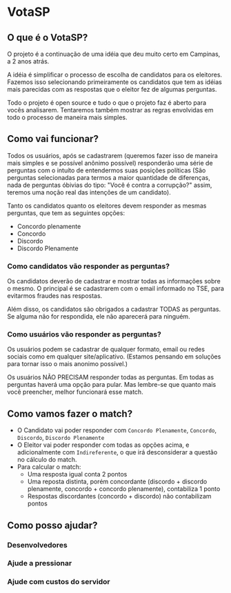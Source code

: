 # VotaSP

## O que é o VotaSP?

O projeto é a continuação de uma idéia que deu muito certo em Campinas, a 2 anos atrás.

A idéia é simplificar o processo de escolha de candidatos para os eleitores. Fazemos isso selecionando primeiramente os candidatos que tem as idéias mais parecidas com as respostas que o eleitor fez de algumas perguntas.

Todo o projeto é open source e tudo o que o projeto faz é aberto para vocês analisarem. Tentaremos também mostrar as regras envolvidas em todo o processo de maneira mais simples.

## Como vai funcionar?

Todos os usuários, após se cadastrarem (queremos fazer isso de maneira mais simples e se possível anônimo possível) responderão uma série de perguntas com o intuíto de entendermos suas posições políticas (São perguntas selecionadas para termos a maior quantidade de diferenças, nada de perguntas óbivias do tipo: "Você é contra a corrupção?" assim, teremos uma noção real das intenções de um candidato).

Tanto os candidatos quanto os eleitores devem responder as mesmas perguntas, que tem as seguintes opções:
 - Concordo plenamente
 - Concordo
 - Discordo
 - Discordo Plenamente

### Como candidatos vão responder as perguntas?

Os candidatos deverão de cadastrar e mostrar todas as informações sobre o mesmo. O principal é se cadastrarem com o email informado no TSE, para evitarmos fraudes nas respostas.

Além disso, os candidatos são obrigados a cadastrar TODAS as perguntas. Se alguma não for respondida, ele não aparecerá para ninguém.

### Como usuários vão responder as perguntas?

Os usuários podem se cadastrar de qualquer formato, email ou redes sociais como em qualquer site/aplicativo. (Estamos pensando em soluções para tornar isso o mais anonimo possível.)

Os usuários NÃO PRECISAM responder todas as perguntas. Em todas as perguntas haverá uma opção para pular. Mas lembre-se que quanto mais você preencher, melhor funcionará esse match.

## Como vamos fazer o match?

- O Candidato vai poder responder com `Concordo Plenamente`, `Concordo`, `Discordo`, `Discordo Plenamente`
- O Eleitor vai poder responder com todas as opções acima, e adicionalmente com `Indireferente`, o que irá desconsiderar a questão no cálculo do match.
- Para calcular o match:
  - Uma resposta igual conta 2 pontos
  - Uma reposta distinta, porém concordante (discordo + discordo plenamente, concordo + concordo plenamente), contabiliza 1 ponto
  - Respostas discordantes (concordo + discordo) não contabilizam pontos

## Como posso ajudar?

### Desenvolvedores
### Ajude a pressionar
### Ajude com custos do servidor
